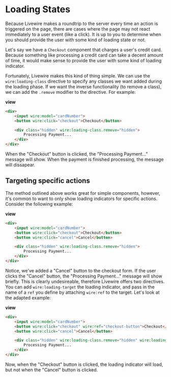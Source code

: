 # Loading States

Because Livewire makes a roundtrip to the server every time an action is triggered on the page, there are cases where the page may not react immediately to a user event (like a click). It is up to you to determine when you should provide the user with some kind of loading state or not.

Let's say we have a `Checkout` component that charges a user's credit card. Because something like processing a credit card can take a decent amount of time, it would make sense to provide the user with some kind of loading indicator.

Fortunately, Livewire makes this kind of thing simple. We can use the `wire:loading-class` directive to specify any classes we want added during the loading phase. If we want the inverse functionality (to remove a class), we can add the `.remove` modifier to the directive. For example:

**view**
```html
<div>
    <input wire:model="cardNumber">
    <button wire:click="checkout">Checkout</button>

    <div class="hidden" wire:loading-class.remove="hidden">
        Processing Payment...
    </div>
</div>
```

When the "Checkout" button is clicked, the "Processing Payment..." message will show. When the payment is finished processing, the message will dissapear.

## Targeting specific actions
The method outlined above works great for simple components, however, it's common to want to only show loading indicators for specific actions. Consider the following example:

**view**
```html
<div>
    <input wire:model="cardNumber">
    <button wire:click="checkout">Checkout</button>
    <button wire:click="cancel">Cancel</button>

    <div class="hidden" wire:loading-class.remove="hidden">
        Processing Payment...
    </div>
</div>
```

Notice, we've added a "Cancel" button to the checkout form. If the user clicks the "Cancel" button, the "Processing Payment..." message will show briefly. This is clearly undesireable, therefore Livewire offers two directives. You can add `wire:loading-target` the loading indicator, and pass in the name of a `ref` you define by attaching `wire:ref` to the target. Let's look at the adapted example:

**view**
```html
<div>
    <input wire:model="cardNumber">
    <button wire:click="checkout" wire:ref="checkout-button">Checkout</button>
    <button wire:click="cancel">Cancel</button>

    <div class="hidden" wire:loading-class.remove="hidden" wire:loading-target="checkout-button">
        Processing Payment...
    </div>
</div>
```

Now, when the "Checkout" button is clicked, the loading indicator will load, but not when the "Cancel" button is clicked.
